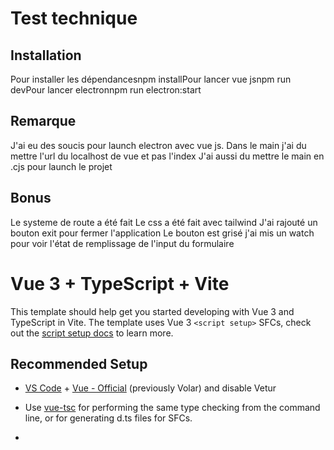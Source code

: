 # Test technique
## Installation

Pour installer les dépendancesnpm installPour lancer vue jsnpm run devPour lancer electronnpm run electron:start
## Remarque

J'ai eu des soucis pour launch electron avec vue js. Dans le main j'ai du mettre l'url du localhost de vue et pas l'index
J'ai aussi du mettre le main en .cjs pour launch le projet

## Bonus

Le systeme de route a été fait
Le css a été fait avec tailwind
J'ai rajouté un bouton exit pour fermer l'application
Le bouton est grisé j'ai mis un watch pour voir l'état de remplissage de l'input du formulaire

# Vue 3 + TypeScript + Vite

This template should help get you started developing with Vue 3 and TypeScript in Vite. The template uses Vue 3 `<script setup>` SFCs, check out the [script setup docs](https://v3.vuejs.org/api/sfc-script-setup.html#sfc-script-setup) to learn more.

## Recommended Setup

- [VS Code](https://code.visualstudio.com/) + [Vue - Official](https://marketplace.visualstudio.com/items?itemName=Vue.volar) (previously Volar) and disable Vetur

- Use [vue-tsc](https://github.com/vuejs/language-tools/tree/master/packages/tsc) for performing the same type checking from the command line, or for generating d.ts files for SFCs.
- 
